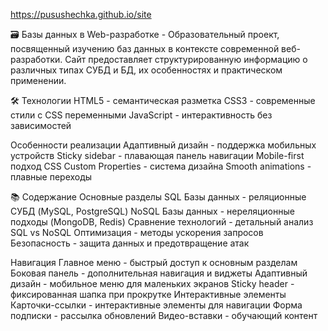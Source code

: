 https://pusushechka.github.io/site

🗃️ Базы данных в Web-разработке -
Образовательный проект, посвященный изучению баз данных в контексте современной веб-разработки. Сайт предоставляет структурированную информацию о различных типах СУБД и БД, их особенностях и практическом применении.

🛠 Технологии
HTML5 - семантическая разметка
CSS3 - современные стили с CSS переменными
JavaScript - интерактивность без зависимостей

Особенности реализации
Адаптивный дизайн - поддержка мобильных устройств
Sticky sidebar - плавающая панель навигации
Mobile-first подход
CSS Custom Properties - система дизайна
Smooth animations - плавные переходы

📚 Содержание
Основные разделы
SQL Базы данных - реляционные СУБД (MySQL, PostgreSQL)
NoSQL Базы данных - нереляционные подходы (MongoDB, Redis)
Сравнение технологий - детальный анализ SQL vs NoSQL
Оптимизация - методы ускорения запросов
Безопасность - защита данных и предотвращение атак

Навигация
Главное меню - быстрый доступ к основным разделам
Боковая панель - дополнительная навигация и виджеты
Адаптивный дизайн - мобильное меню для маленьких экранов
Sticky header - фиксированная шапка при прокрутке
Интерактивные элементы
Карточки-ссылки - интерактивные элементы для навигации
Форма подписки - рассылка обновлений
Видео-вставки - обучающий контент

